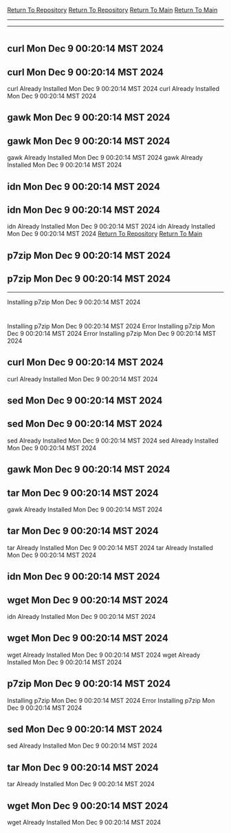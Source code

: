 [Return To Repository](https://github.com/DigitalWarrior/piholeparser/)
[Return To Repository](https://github.com/DigitalWarrior/piholeparser/)
[Return To Main](https://github.com/DigitalWarrior/piholeparser/blob/master/RecentRunLogs/Mainlog.md)
[Return To Main](https://github.com/DigitalWarrior/piholeparser/blob/master/RecentRunLogs/Mainlog.md)
____________________________________
____________________________________
# 
# 
## curl Mon Dec  9 00:20:14 MST 2024
## curl Mon Dec  9 00:20:14 MST 2024
curl Already Installed Mon Dec  9 00:20:14 MST 2024
curl Already Installed Mon Dec  9 00:20:14 MST 2024
## gawk Mon Dec  9 00:20:14 MST 2024
## gawk Mon Dec  9 00:20:14 MST 2024
gawk Already Installed Mon Dec  9 00:20:14 MST 2024
gawk Already Installed Mon Dec  9 00:20:14 MST 2024
## idn Mon Dec  9 00:20:14 MST 2024
## idn Mon Dec  9 00:20:14 MST 2024
idn Already Installed Mon Dec  9 00:20:14 MST 2024
idn Already Installed Mon Dec  9 00:20:14 MST 2024
[Return To Repository](https://github.com/DigitalWarrior/piholeparser/)
[Return To Main](https://github.com/DigitalWarrior/piholeparser/blob/master/RecentRunLogs/Mainlog.md)
## p7zip Mon Dec  9 00:20:14 MST 2024
## p7zip Mon Dec  9 00:20:14 MST 2024
____________________________________
Installing p7zip Mon Dec  9 00:20:14 MST 2024
# 
Installing p7zip Mon Dec  9 00:20:14 MST 2024
Error Installing p7zip Mon Dec  9 00:20:14 MST 2024
Error Installing p7zip Mon Dec  9 00:20:14 MST 2024
## curl Mon Dec  9 00:20:14 MST 2024
curl Already Installed Mon Dec  9 00:20:14 MST 2024
## sed Mon Dec  9 00:20:14 MST 2024
## sed Mon Dec  9 00:20:14 MST 2024
sed Already Installed Mon Dec  9 00:20:14 MST 2024
sed Already Installed Mon Dec  9 00:20:14 MST 2024
## gawk Mon Dec  9 00:20:14 MST 2024
## tar Mon Dec  9 00:20:14 MST 2024
gawk Already Installed Mon Dec  9 00:20:14 MST 2024
## tar Mon Dec  9 00:20:14 MST 2024
tar Already Installed Mon Dec  9 00:20:14 MST 2024
tar Already Installed Mon Dec  9 00:20:14 MST 2024
## idn Mon Dec  9 00:20:14 MST 2024
## wget Mon Dec  9 00:20:14 MST 2024
idn Already Installed Mon Dec  9 00:20:14 MST 2024
## wget Mon Dec  9 00:20:14 MST 2024
wget Already Installed Mon Dec  9 00:20:14 MST 2024
wget Already Installed Mon Dec  9 00:20:14 MST 2024
## p7zip Mon Dec  9 00:20:14 MST 2024
Installing p7zip Mon Dec  9 00:20:14 MST 2024
Error Installing p7zip Mon Dec  9 00:20:14 MST 2024
## sed Mon Dec  9 00:20:14 MST 2024
sed Already Installed Mon Dec  9 00:20:14 MST 2024
## tar Mon Dec  9 00:20:14 MST 2024
tar Already Installed Mon Dec  9 00:20:14 MST 2024
## wget Mon Dec  9 00:20:14 MST 2024
wget Already Installed Mon Dec  9 00:20:14 MST 2024
